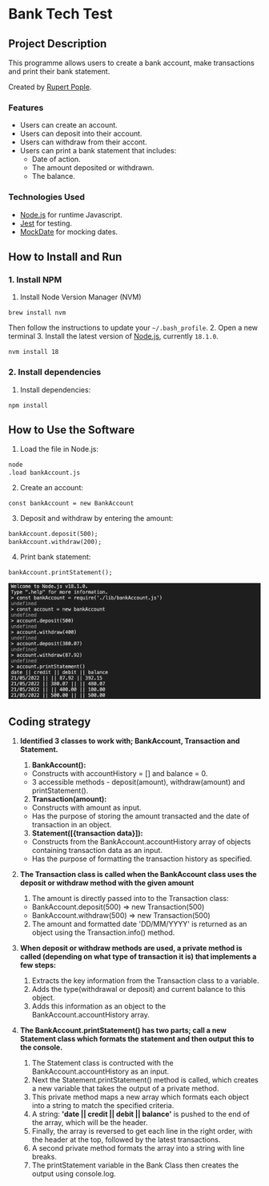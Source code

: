 # Bank Tech Test #

## Project Description ##
This programme allows users to create a bank account, make transactions and print their bank statement.

Created by [Rupert Pople](https://github.com/rupertpople).
### Features ###
* Users can create an account.
* Users can deposit into their account.
* Users can withdraw from their accont.
* Users can print a bank statement that includes:
  * Date of action.
  * The amount deposited or withdrawn.
  * The balance.

### Technologies Used ###
* [Node.js](https://nodejs.org/en/) for runtime Javascript.
* [Jest](https://jestjs.io/) for testing.
* [MockDate](https://www.npmjs.com/package/mockdate) for mocking dates.

## How to Install and Run ##
### 1. Install NPM ###
 1. Install Node Version Manager (NVM)
   ```
   brew install nvm
   ```
   Then follow the instructions to update your `~/.bash_profile`.
2. Open a new terminal
3. Install the latest version of [Node.js](https://nodejs.org/en/), currently `18.1.0`.
   ```
   nvm install 18
   ```

### 2. Install dependencies ###
1. Install dependencies:  
  ```
  npm install
  ```
## How to Use the Software ##
1. Load the file in Node.js:  
  ```
  node 
  .load bankAccount.js
  ```

2. Create an account:  
  ```
  const bankAccount = new BankAccount
  ```  

3. Deposit and withdraw by entering the amount:  
  ```
  bankAccount.deposit(500); 
  bankAccount.withdraw(200);
  ```
  
4. Print bank statement:  
  ```
  bankAccount.printStatement();
  ```  

  ![bank tech test](https://github.com/rupertpople/bank-tech-test/blob/main/public/images/programme%20in%20use.png)


## Coding strategy ##
1. **Identified 3 classes to work with; BankAccount, Transaction and Statement.**  
    1. **BankAccount():**
      * Constructs with accountHistory = [] and balance = 0.
      * 3 accessible methods - deposit(amount), withdraw(amount) and printStatement().
    2. **Transaction(amount):**
      * Constructs with amount as input.
      * Has the purpose of storing the amount transacted and the date of transaction in an object.
    3. **Statement([{transaction data}]):**
      * Constructs from the BankAccount.accountHistory array of objects containing transaction data as an input.
      * Has the purpose of formatting the transaction history as specified.

2. **The Transaction class is called when the BankAccount class uses the deposit or withdraw method with the given amount**
    1. The amount is directly passed into to the Transaction class:
     * BankAccount.deposit(500) => new Transaction(500)
     * BankAccount.withdraw(500) => new Transaction(500)
    2. The amount and formatted date 'DD/MM/YYYY' is returned as an object using the Transaction.info() method.

3. **When deposit or withdraw methods are used, a private method is called (depending on what type of transaction it is) that implements a few steps:**
    1. Extracts the key information from the Transaction class to a variable.
    2. Adds the type(withdrawal or deposit) and current balance to this object.
    3. Adds this information as an object to the BankAccount.accountHistory array.

4. **The BankAccount.printStatement() has two parts; call a new Statement class which formats the statement and then output this to the console.**
    1. The Statement class is contructed with the BankAccount.accountHistory as an input.
    2. Next the Statement.printStatement() method is called, which creates a new variable that takes the output of a private method.
    3. This private method maps a new array which formats each object into a string to match the specified criteria.
    4. A string: **'date || credit || debit || balance'** is pushed to the end of the array, which will be the header.
    5. Finally, the array is reversed to get each line in the right order, with the header at the top, followed by the latest transactions.
    6. A second private method formats the array into a string with line breaks.
    7. The printStatement variable in the Bank Class then creates the output using console.log.





